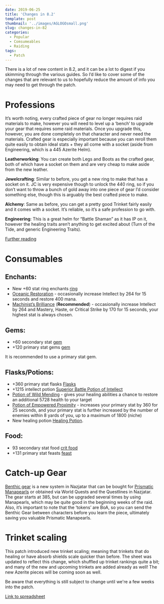 ```yaml
---
date: 2019-06-25
title: 'Changes in 8.2'
template: post
thumbnail: '../images/AGLOGOsmall.png'
slug: changes-in-82
categories:
  - Popular
  - Comsumeables
  - Raiding
tags:
  - Patch
---
```


There is a lot of new content in 8.2, and it can be a lot to digest if you skimming through the various guides. So I’d like to cover some of the changes that are relevant to us to hopefully reduce the amount of info you may need to get through the patch.

# Professions

It’s worth noting, every crafted piece of gear no longer requires raid materials to make, however you will need to level up a ‘bench’ to upgrade your gear that requires some raid materials. Once you upgrade this, however, you are done completely on that character and never need the materials. Crafted gear is especially important because you can reroll them quite easily to obtain ideal stats + they all come with a socket (aside from Engineering, which is a 445 Azerite Helm).

**Leatherworking**: You can create both Legs and Boots as the crafted gear, both of which have a socket on them and are very cheap to make aside from the new leather.

**Jewelcrafting**: Similar to before, you get a new ring to make that has a socket on it. JC is very expensive though to unlock the 440 ring, so if you don’t want to throw a bunch of gold away into one piece of gear I’d consider something else, though this is arguably the best crafted piece to make.

**Alchemy**: Same as before, you can get a pretty good Trinket fairly easily and it comes with a socket. It’s reliable, so it’s a safe profession to go with.

**Engineering**: This is a great helm for “Battle Shaman” as it has IP on it, however the healing traits aren’t anything to get excited about (Turn of the Tide, and generic Engineering Traits).

[Further reading](https://www.wowhead.com/news=292627/profession-guides-updated-for-rise-of-azshara-patch-8-2-new-recipes-and-consumab)

# Consumables

## Enchants:

* New +60 stat ring enchants [ring](https://ptr.wowhead.com/item=168446/enchant-ring-accord-of-critical-strike)
* [Oceanic Restoration](https://ptr.wowhead.com/item=168592/enchant-weapon-oceanic-restoration) - occasionally increase Intellect by 264 for 15 seconds and restore 400 mana.
* [Machinist’s Brilliance](https://ptr.wowhead.com/item=168593/enchant-weapon-machinists-brilliance) (**Recommended**) - occasionally increase Intellect by 264 and Mastery, Haste, or Critical Strike by 170 for 15 seconds, your highest stat is always chosen.

## Gems:

* +60 secondary stat [gem](https://ptr.wowhead.com/item=168639/deadly-lava-lazuli)
* +120 primary stat gems [gem](https://ptr.wowhead.com/item=168638/leviathans-eye-of-intellect)

It is recommended to use a primary stat gem.

## Flasks/Potions:

* +360 primary stat flasks [Flasks](https://ptr.wowhead.com/item=168652/greater-flask-of-endless-fathoms)
* +1215 intellect potion [Superior Battle Potion of Intellect](https://ptr.wowhead.com/item=168498/superior-battle-potion-of-intellect)
* [Potion of Wild Mending](https://ptr.wowhead.com/item=169300/potion-of-wild-mending) - gives your healing abilities a chance to restore an additional 5728 health to your target
* [Potion of Empowered Proximity](https://ptr.wowhead.com/item=168529/potion-of-empowered-proximity) - increases your primary stat by 360 for 25 seconds, and your primary stat is further increased by the number of enemies within 8 yards of you, up to a maximum of 1800 (niche)
* New healing potion [Healing Potion](https://ptr.wowhead.com/item=169451/abyssal-healing-potion).

## Food:

* 93 secondary stat food [crit food](https://ptr.wowhead.com/item=168310/mech-dowels-big-mech)
* +131 primary stat feasts [feast](https://ptr.wowhead.com/item=168315/famine-evaluator-and-snack-table)

# Catch-up Gear

[Benthic gear](https://www.wowhead.com/news=291566/benthic-gear-in-rise-of-azshara-azsharan-pearling-upgrades-interesting-equips) is a new system in Nazjatar that can be bought for [Prismatic Manapearls](https://www.wowhead.com/currency=1721/prismatic-manapearl) or obtained via World Quests and the Questlines in Nazjatar. The gear starts at 385, but can be upgraded several times by using Manapearls, which may be quite good in the beginning weeks of the raid. Also, it’s important to note that the ‘tokens’ are BoA, so you can send the Benthic Gear between characters before you learn the piece, ultimately saving you valuable Prismatic Manapearls.

# Trinket scaling

This patch introduced new trinket scaling; meaning that trinkets that do healing or have absorb shields scale quicker than before. The sheet was updated to reflect this change, which shuffled up trinket rankings quite a bit; and many of the new and upcoming trinkets are added already as well! The new Azerite pieces will be coming soon as well.

Be aware that everything is still subject to change until we're a few weeks into the patch.

[Link to spreadsheet](https://docs.google.com/spreadsheets/d/1oVV07e0bHaoKF6mRIR_ixVaDG5n_K59w7x-Y-49PbwQ/)
